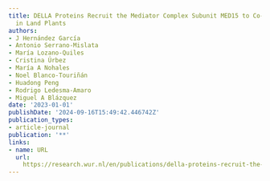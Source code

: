 ```yaml
---
title: DELLA Proteins Recruit the Mediator Complex Subunit MED15 to Co-activate Transcription
  in Land Plants
authors:
- J Hernández García
- Antonio Serrano-Mislata
- María Lozano-Quiles
- Cristina Úrbez
- María A Nohales
- Noel Blanco-Touriñán
- Huadong Peng
- Rodrigo Ledesma-Amaro
- Miguel A Blázquez
date: '2023-01-01'
publishDate: '2024-09-16T15:49:42.446742Z'
publication_types:
- article-journal
publication: '**'
links:
- name: URL
  url: 
    https://research.wur.nl/en/publications/della-proteins-recruit-the-mediator-complex-subunit-med15-to-co-a
---
```

